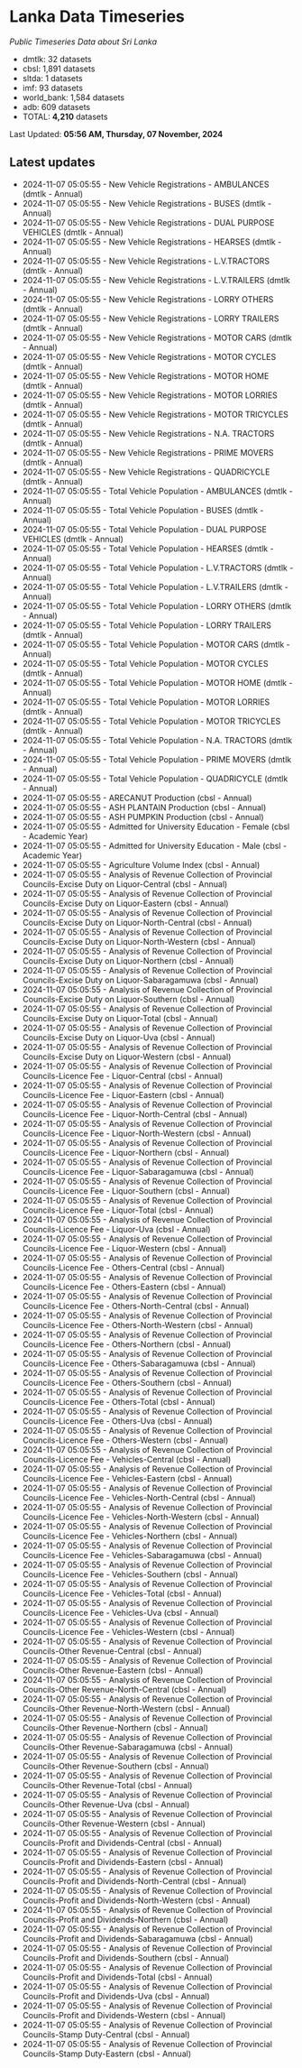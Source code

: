 # Lanka Data Timeseries
*Public Timeseries Data about Sri Lanka*

* dmtlk: 32 datasets
* cbsl: 1,891 datasets
* sltda: 1 datasets
* imf: 93 datasets
* world_bank: 1,584 datasets
* adb: 609 datasets
* TOTAL: **4,210** datasets

Last Updated: **05:56 AM, Thursday, 07 November, 2024**

## Latest updates

* 2024-11-07 05:05:55 - New Vehicle Registrations - AMBULANCES (dmtlk - Annual)
* 2024-11-07 05:05:55 - New Vehicle Registrations - BUSES (dmtlk - Annual)
* 2024-11-07 05:05:55 - New Vehicle Registrations - DUAL PURPOSE VEHICLES (dmtlk - Annual)
* 2024-11-07 05:05:55 - New Vehicle Registrations - HEARSES (dmtlk - Annual)
* 2024-11-07 05:05:55 - New Vehicle Registrations - L.V.TRACTORS (dmtlk - Annual)
* 2024-11-07 05:05:55 - New Vehicle Registrations - L.V.TRAILERS (dmtlk - Annual)
* 2024-11-07 05:05:55 - New Vehicle Registrations - LORRY OTHERS (dmtlk - Annual)
* 2024-11-07 05:05:55 - New Vehicle Registrations - LORRY TRAILERS (dmtlk - Annual)
* 2024-11-07 05:05:55 - New Vehicle Registrations - MOTOR CARS (dmtlk - Annual)
* 2024-11-07 05:05:55 - New Vehicle Registrations - MOTOR CYCLES (dmtlk - Annual)
* 2024-11-07 05:05:55 - New Vehicle Registrations - MOTOR HOME (dmtlk - Annual)
* 2024-11-07 05:05:55 - New Vehicle Registrations - MOTOR LORRIES (dmtlk - Annual)
* 2024-11-07 05:05:55 - New Vehicle Registrations - MOTOR TRICYCLES (dmtlk - Annual)
* 2024-11-07 05:05:55 - New Vehicle Registrations - N.A. TRACTORS (dmtlk - Annual)
* 2024-11-07 05:05:55 - New Vehicle Registrations - PRIME MOVERS (dmtlk - Annual)
* 2024-11-07 05:05:55 - New Vehicle Registrations - QUADRICYCLE (dmtlk - Annual)
* 2024-11-07 05:05:55 - Total Vehicle Population - AMBULANCES (dmtlk - Annual)
* 2024-11-07 05:05:55 - Total Vehicle Population - BUSES (dmtlk - Annual)
* 2024-11-07 05:05:55 - Total Vehicle Population - DUAL PURPOSE VEHICLES (dmtlk - Annual)
* 2024-11-07 05:05:55 - Total Vehicle Population - HEARSES (dmtlk - Annual)
* 2024-11-07 05:05:55 - Total Vehicle Population - L.V.TRACTORS (dmtlk - Annual)
* 2024-11-07 05:05:55 - Total Vehicle Population - L.V.TRAILERS (dmtlk - Annual)
* 2024-11-07 05:05:55 - Total Vehicle Population - LORRY OTHERS (dmtlk - Annual)
* 2024-11-07 05:05:55 - Total Vehicle Population - LORRY TRAILERS (dmtlk - Annual)
* 2024-11-07 05:05:55 - Total Vehicle Population - MOTOR CARS (dmtlk - Annual)
* 2024-11-07 05:05:55 - Total Vehicle Population - MOTOR CYCLES (dmtlk - Annual)
* 2024-11-07 05:05:55 - Total Vehicle Population - MOTOR HOME (dmtlk - Annual)
* 2024-11-07 05:05:55 - Total Vehicle Population - MOTOR LORRIES (dmtlk - Annual)
* 2024-11-07 05:05:55 - Total Vehicle Population - MOTOR TRICYCLES (dmtlk - Annual)
* 2024-11-07 05:05:55 - Total Vehicle Population - N.A. TRACTORS (dmtlk - Annual)
* 2024-11-07 05:05:55 - Total Vehicle Population - PRIME MOVERS (dmtlk - Annual)
* 2024-11-07 05:05:55 - Total Vehicle Population - QUADRICYCLE (dmtlk - Annual)
* 2024-11-07 05:05:55 - ARECANUT Production (cbsl - Annual)
* 2024-11-07 05:05:55 - ASH PLANTAIN Production (cbsl - Annual)
* 2024-11-07 05:05:55 - ASH PUMPKIN Production (cbsl - Annual)
* 2024-11-07 05:05:55 - Admitted for University Education - Female (cbsl - Academic Year)
* 2024-11-07 05:05:55 - Admitted for University Education - Male (cbsl - Academic Year)
* 2024-11-07 05:05:55 - Agriculture Volume Index (cbsl - Annual)
* 2024-11-07 05:05:55 - Analysis of Revenue Collection of Provincial Councils-Excise Duty on Liquor-Central (cbsl - Annual)
* 2024-11-07 05:05:55 - Analysis of Revenue Collection of Provincial Councils-Excise Duty on Liquor-Eastern (cbsl - Annual)
* 2024-11-07 05:05:55 - Analysis of Revenue Collection of Provincial Councils-Excise Duty on Liquor-North-Central (cbsl - Annual)
* 2024-11-07 05:05:55 - Analysis of Revenue Collection of Provincial Councils-Excise Duty on Liquor-North-Western (cbsl - Annual)
* 2024-11-07 05:05:55 - Analysis of Revenue Collection of Provincial Councils-Excise Duty on Liquor-Northern (cbsl - Annual)
* 2024-11-07 05:05:55 - Analysis of Revenue Collection of Provincial Councils-Excise Duty on Liquor-Sabaragamuwa (cbsl - Annual)
* 2024-11-07 05:05:55 - Analysis of Revenue Collection of Provincial Councils-Excise Duty on Liquor-Southern (cbsl - Annual)
* 2024-11-07 05:05:55 - Analysis of Revenue Collection of Provincial Councils-Excise Duty on Liquor-Total (cbsl - Annual)
* 2024-11-07 05:05:55 - Analysis of Revenue Collection of Provincial Councils-Excise Duty on Liquor-Uva (cbsl - Annual)
* 2024-11-07 05:05:55 - Analysis of Revenue Collection of Provincial Councils-Excise Duty on Liquor-Western (cbsl - Annual)
* 2024-11-07 05:05:55 - Analysis of Revenue Collection of Provincial Councils-Licence Fee - Liquor-Central (cbsl - Annual)
* 2024-11-07 05:05:55 - Analysis of Revenue Collection of Provincial Councils-Licence Fee - Liquor-Eastern (cbsl - Annual)
* 2024-11-07 05:05:55 - Analysis of Revenue Collection of Provincial Councils-Licence Fee - Liquor-North-Central (cbsl - Annual)
* 2024-11-07 05:05:55 - Analysis of Revenue Collection of Provincial Councils-Licence Fee - Liquor-North-Western (cbsl - Annual)
* 2024-11-07 05:05:55 - Analysis of Revenue Collection of Provincial Councils-Licence Fee - Liquor-Northern (cbsl - Annual)
* 2024-11-07 05:05:55 - Analysis of Revenue Collection of Provincial Councils-Licence Fee - Liquor-Sabaragamuwa (cbsl - Annual)
* 2024-11-07 05:05:55 - Analysis of Revenue Collection of Provincial Councils-Licence Fee - Liquor-Southern (cbsl - Annual)
* 2024-11-07 05:05:55 - Analysis of Revenue Collection of Provincial Councils-Licence Fee - Liquor-Total (cbsl - Annual)
* 2024-11-07 05:05:55 - Analysis of Revenue Collection of Provincial Councils-Licence Fee - Liquor-Uva (cbsl - Annual)
* 2024-11-07 05:05:55 - Analysis of Revenue Collection of Provincial Councils-Licence Fee - Liquor-Western (cbsl - Annual)
* 2024-11-07 05:05:55 - Analysis of Revenue Collection of Provincial Councils-Licence Fee - Others-Central (cbsl - Annual)
* 2024-11-07 05:05:55 - Analysis of Revenue Collection of Provincial Councils-Licence Fee - Others-Eastern (cbsl - Annual)
* 2024-11-07 05:05:55 - Analysis of Revenue Collection of Provincial Councils-Licence Fee - Others-North-Central (cbsl - Annual)
* 2024-11-07 05:05:55 - Analysis of Revenue Collection of Provincial Councils-Licence Fee - Others-North-Western (cbsl - Annual)
* 2024-11-07 05:05:55 - Analysis of Revenue Collection of Provincial Councils-Licence Fee - Others-Northern (cbsl - Annual)
* 2024-11-07 05:05:55 - Analysis of Revenue Collection of Provincial Councils-Licence Fee - Others-Sabaragamuwa (cbsl - Annual)
* 2024-11-07 05:05:55 - Analysis of Revenue Collection of Provincial Councils-Licence Fee - Others-Southern (cbsl - Annual)
* 2024-11-07 05:05:55 - Analysis of Revenue Collection of Provincial Councils-Licence Fee - Others-Total (cbsl - Annual)
* 2024-11-07 05:05:55 - Analysis of Revenue Collection of Provincial Councils-Licence Fee - Others-Uva (cbsl - Annual)
* 2024-11-07 05:05:55 - Analysis of Revenue Collection of Provincial Councils-Licence Fee - Others-Western (cbsl - Annual)
* 2024-11-07 05:05:55 - Analysis of Revenue Collection of Provincial Councils-Licence Fee - Vehicles-Central (cbsl - Annual)
* 2024-11-07 05:05:55 - Analysis of Revenue Collection of Provincial Councils-Licence Fee - Vehicles-Eastern (cbsl - Annual)
* 2024-11-07 05:05:55 - Analysis of Revenue Collection of Provincial Councils-Licence Fee - Vehicles-North-Central (cbsl - Annual)
* 2024-11-07 05:05:55 - Analysis of Revenue Collection of Provincial Councils-Licence Fee - Vehicles-North-Western (cbsl - Annual)
* 2024-11-07 05:05:55 - Analysis of Revenue Collection of Provincial Councils-Licence Fee - Vehicles-Northern (cbsl - Annual)
* 2024-11-07 05:05:55 - Analysis of Revenue Collection of Provincial Councils-Licence Fee - Vehicles-Sabaragamuwa (cbsl - Annual)
* 2024-11-07 05:05:55 - Analysis of Revenue Collection of Provincial Councils-Licence Fee - Vehicles-Southern (cbsl - Annual)
* 2024-11-07 05:05:55 - Analysis of Revenue Collection of Provincial Councils-Licence Fee - Vehicles-Total (cbsl - Annual)
* 2024-11-07 05:05:55 - Analysis of Revenue Collection of Provincial Councils-Licence Fee - Vehicles-Uva (cbsl - Annual)
* 2024-11-07 05:05:55 - Analysis of Revenue Collection of Provincial Councils-Licence Fee - Vehicles-Western (cbsl - Annual)
* 2024-11-07 05:05:55 - Analysis of Revenue Collection of Provincial Councils-Other Revenue-Central (cbsl - Annual)
* 2024-11-07 05:05:55 - Analysis of Revenue Collection of Provincial Councils-Other Revenue-Eastern (cbsl - Annual)
* 2024-11-07 05:05:55 - Analysis of Revenue Collection of Provincial Councils-Other Revenue-North-Central (cbsl - Annual)
* 2024-11-07 05:05:55 - Analysis of Revenue Collection of Provincial Councils-Other Revenue-North-Western (cbsl - Annual)
* 2024-11-07 05:05:55 - Analysis of Revenue Collection of Provincial Councils-Other Revenue-Northern (cbsl - Annual)
* 2024-11-07 05:05:55 - Analysis of Revenue Collection of Provincial Councils-Other Revenue-Sabaragamuwa (cbsl - Annual)
* 2024-11-07 05:05:55 - Analysis of Revenue Collection of Provincial Councils-Other Revenue-Southern (cbsl - Annual)
* 2024-11-07 05:05:55 - Analysis of Revenue Collection of Provincial Councils-Other Revenue-Total (cbsl - Annual)
* 2024-11-07 05:05:55 - Analysis of Revenue Collection of Provincial Councils-Other Revenue-Uva (cbsl - Annual)
* 2024-11-07 05:05:55 - Analysis of Revenue Collection of Provincial Councils-Other Revenue-Western (cbsl - Annual)
* 2024-11-07 05:05:55 - Analysis of Revenue Collection of Provincial Councils-Profit and Dividends-Central (cbsl - Annual)
* 2024-11-07 05:05:55 - Analysis of Revenue Collection of Provincial Councils-Profit and Dividends-Eastern (cbsl - Annual)
* 2024-11-07 05:05:55 - Analysis of Revenue Collection of Provincial Councils-Profit and Dividends-North-Central (cbsl - Annual)
* 2024-11-07 05:05:55 - Analysis of Revenue Collection of Provincial Councils-Profit and Dividends-North-Western (cbsl - Annual)
* 2024-11-07 05:05:55 - Analysis of Revenue Collection of Provincial Councils-Profit and Dividends-Northern (cbsl - Annual)
* 2024-11-07 05:05:55 - Analysis of Revenue Collection of Provincial Councils-Profit and Dividends-Sabaragamuwa (cbsl - Annual)
* 2024-11-07 05:05:55 - Analysis of Revenue Collection of Provincial Councils-Profit and Dividends-Southern (cbsl - Annual)
* 2024-11-07 05:05:55 - Analysis of Revenue Collection of Provincial Councils-Profit and Dividends-Total (cbsl - Annual)
* 2024-11-07 05:05:55 - Analysis of Revenue Collection of Provincial Councils-Profit and Dividends-Uva (cbsl - Annual)
* 2024-11-07 05:05:55 - Analysis of Revenue Collection of Provincial Councils-Profit and Dividends-Western (cbsl - Annual)
* 2024-11-07 05:05:55 - Analysis of Revenue Collection of Provincial Councils-Stamp Duty-Central (cbsl - Annual)
* 2024-11-07 05:05:55 - Analysis of Revenue Collection of Provincial Councils-Stamp Duty-Eastern (cbsl - Annual)